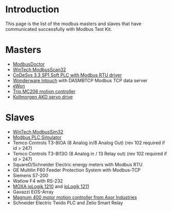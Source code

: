 # Introduction #

This page is the list of the modbus masters and slaves that have communicated successfully with Modbus Test Kit.


# Masters #
  * [ModbusDoctor](http://kikos31.developpez.com/modbusdoctor/)
  * [WinTech ModbusScan32](http://www.win-tech.com/html/modscan32.htm)
  * [CoDeSys 3.3 SP1 Soft PLC with Modbus RTU driver](http://www.3s-software)
  * [Wonderware Intouch](http://www.wonderware.fr/article.asp?article_id=1&rubrique_id=295&rubrique_parentId=32-590-591-178-295) with DASMBTCP Modbus TCP data server
  * [eWon](http://www.ewon.fr/)
  * [Trio MC206 motion controller](http://www.triomotion.com/tmt3/sitefiles/products/mc206x.asp#section=overview)
  * [Kollmorgen AKD servo drive](http://www.kollmorgen.com/en-us/products/drives/servo/akd/)

# Slaves #
  * [WinTech ModbusSim32](http://www.win-tech.com/html/modsim32.htm)
  * [Modbus PLC Simulator](http://sites.google.com/site/plcsimulator/)
  * Temco Controls T3-8IOA (8 Analog in/8 Analog Out) (rev 102 required if id > 247)
  * Temco Controls T3-8I13O (8 Analog in / 13 Relay out) (rev 102 required if id > 247)
  * SquareD/Schneider Electric energy meters with Modbus RTU
  * GE Multilin F60 Feeder Protection System with Modbus-TCP
  * Siemens S7-200
  * Watlow F4 with RS-232
  * [MOXA ioLogik 1210](http://www.moxa.com/product/ioLogik_E1210.htm) and [ioLogik 1211](http://www.moxa.com/product/ioLogik_E1211.htm)
  * Gavazzi EOS-Array
  * [Magnum 400 motor motion controller from Axor Industries](http://www.axorindustries.com/Products.aspx?id=20&new=true)
  * Schneider Electric Twido PLC and Zelio Smart Relay
